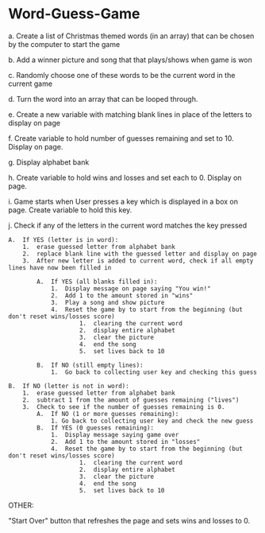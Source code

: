 # Word-Guess-Game

a.  Create a list of Christmas themed words (in an array) that can be chosen by the computer to start the game

b.  Add a winner picture and song that that plays/shows when game is won

c.  Randomly choose one of these words to be the current word in the current game

d.  Turn the word into an array that can be looped through.

e.  Create a new variable with matching blank lines in place of the letters to display on page

f.  Create variable to hold number of guesses remaining and set to 10.  Display on page.

g.  Display alphabet bank

h.  Create variable to hold wins and losses and set each to 0.  Display on page.

i.  Game starts when User presses a key which is displayed in a box on page.  Create variable to hold this key.

j.  Check if any of the letters in the current word matches the key pressed

    A.  If YES (letter is in word):
        1.  erase guessed letter from alphabet bank  
        2.  replace blank line with the guessed letter and display on page
        3.  After new letter is added to current word, check if all empty lines have now been filled in

            A.  If YES (all blanks filled in): 
                1.  Display message on page saying "You win!"
                2.  Add 1 to the amount stored in "wins"
                3.  Play a song and show picture 
                4.  Reset the game by to start from the beginning (but don't reset wins/losses score)
                        1.  clearing the current word
                        2.  display entire alphabet
                        3.  clear the picture
                        4.  end the song
                        5.  set lives back to 10
    
            B.  If NO (still empty lines): 
                1.  Go back to collecting user key and checking this guess

    B.  If NO (letter is not in word):
        1.  erase guessed letter from alphabet bank
        2.  subtract 1 from the amount of guesses remaining ("lives")
        3.  Check to see if the number of guesses remaining is 0.
            A.  If NO (1 or more guesses remaining):
                1. Go back to collecting user key and check the new guess
            B.  If YES (0 guesses remaining):
                1.  Display message saying game over
                2.  Add 1 to the amount stored in "losses"
                4.  Reset the game by to start from the beginning (but don't reset wins/losses score)
                        1.  clearing the current word
                        2.  display entire alphabet
                        3.  clear the picture
                        4.  end the song
                        5.  set lives back to 10


OTHER:

"Start Over" button that refreshes the page and sets wins and losses to 0.



    












